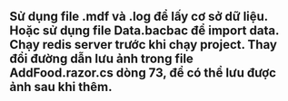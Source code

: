 Sử dụng file .mdf và .log để lấy cơ sở dữ liệu.
Hoặc sử dụng file Data.bacbac để import data.
Chạy redis server trước khi chạy project.
Thay đổi đường dẫn lưu ảnh trong file AddFood.razor.cs dòng 73, để có thể lưu được ảnh sau khi thêm.
-----


